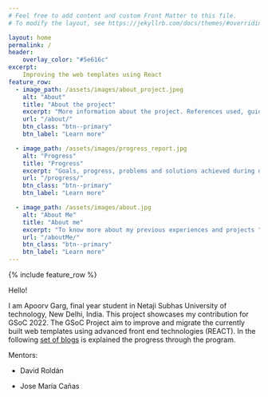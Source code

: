 ```yaml
---
# Feel free to add content and custom Front Matter to this file.
# To modify the layout, see https://jekyllrb.com/docs/themes/#overriding-theme-defaults

layout: home
permalink: /
header:
    overlay_color: "#5e616c"
excerpt:
    Improving the web templates using React
feature_row:
  - image_path: /assets/images/about_project.jpeg
    alt: "About"
    title: "About the project"
    excerpt: "More information about the project. References used, guides, articles, etc."
    url: "/about/"
    btn_class: "btn--primary"
    btn_label: "Learn more" 

  - image_path: /assets/images/progress_report.jpg
    alt: "Progress"
    title: "Progress"
    excerpt: "Goals, progress, problems and solutions achieved during development"
    url: "/progress/"
    btn_class: "btn--primary"
    btn_label: "Learn more"

  - image_path: /assets/images/about.jpg
    alt: "About Me"
    title: "About me"
    excerpt: "To know more about my previous experiences and projects "
    url: "/aboutMe/"
    btn_class: "btn--primary"
    btn_label: "Learn more"  
---
```



{% include feature_row %}

Hello!

I am Apoorv Garg, final year student in Netaji Subhas University of technology, New Delhi, India. This project showcases my contribution for GSoC 2022. The GSoC Project aim to improve and migrate the currently built web templates using advanced front end technologies (REACT). In the following [set of blogs]({{site.url}}/gsoc2022-Apoorv_Garg/progress/) is explained the progress through the program.

Mentors:

* David Roldán

* Jose María Cañas